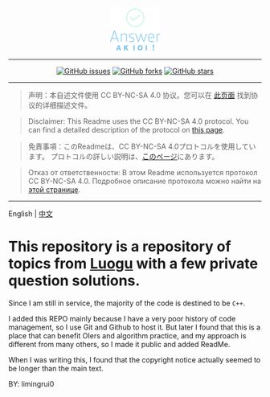 <div style="text-align: center;"><img style="max-width:20%;overflow:hidden;" src="./sources/LOGO.svg" alt=""></div>

---

<div style="text-align: center;"><a href="https://github.com/Limingrui0/Luogu_answers/issues"><img alt="GitHub issues" src="https://img.shields.io/github/issues/Limingrui0/Luogu_answers"></a> <a href="https://github.com/Limingrui0/Luogu_answers/network"><img alt="GitHub forks" src="https://img.shields.io/github/forks/Limingrui0/Luogu_answers"></a> <a href="https://github.com/Limingrui0/Luogu_answers/stargazers"><img alt="GitHub stars" src="https://img.shields.io/github/stars/Limingrui0/Luogu_answers"></a> </div>

---

> 声明：本自述文件使用 CC BY-NC-SA 4.0
> 协议。您可以在 [此页面](https://creativecommons.org/licenses/by-nc-sa/4.0/deed.zh-Hans) 找到协议的详细描述文件。

> Disclaimer: This Readme uses the CC BY-NC-SA 4.0 protocol. You can find a detailed description of the protocol
> on [this page](https://creativecommons.org/licenses/by-nc-sa/4.0/deed.en).

> 免責事項：このReadmeは、CC BY-NC-SA 4.0プロトコルを使用しています。
> プロトコルの詳しい説明は、[このページ](https://creativecommons.org/licenses/by-nc-sa/4.0/deed.ja)にあります。

> Отказ от ответственности: В этом Readme используется протокол CC BY-NC-SA 4.0. Подробное описание протокола можно
> найти на [этой странице](https://creativecommons.org/licenses/by-nc-sa/4.0/deed.be).

---

English | [中文](./Readme.md)

# This repository is a repository of topics from [Luogu](https://www.luogu.com.cn) with a few private question solutions.

Since I am still in service, the majority of the code is destined to be `C++`.

I added this REPO mainly because I have a very poor history of code management, so I use Git and Github to host it.
But later I found that this is a place that can benefit OIers and algorithm practice, and my approach is different from
many others, so I made it public and added ReadMe.

When I was writing this, I found that the copyright notice actually seemed to be longer than the main text.

BY: limingrui0